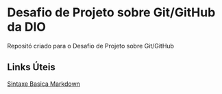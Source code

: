# Desafio de Projeto sobre Git/GitHub da DIO
Repositó criado para o Desafio de Projeto sobre Git/GitHub

## Links Úteis
[Sintaxe Basica Markdown](https://www.markdownguide.org/basic-syntax/)
